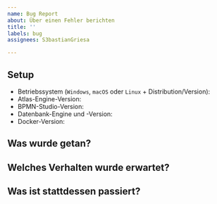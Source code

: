 ```yaml
---
name: Bug Report
about: Über einen Fehler berichten
title: ''
labels: bug
assignees: S3bastianGriesa

---
```


## Setup

- Betriebssystem (`Windows`, `macOS` oder `Linux` + Distribution/Version):
- Atlas-Engine-Version:
- BPMN-Studio-Version:
- Datenbank-Engine und -Version:
- Docker-Version:

## Was wurde getan?



## Welches Verhalten wurde erwartet?



## Was ist stattdessen passiert?


